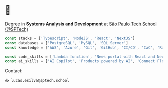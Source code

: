 # 👋

Degree in <b>Systems Analysis and Development</b> at [São Paulo Tech School (@SPTech)](https://www.sptech.school/)
```typescript
const stacks = ['Typescript', 'NodeJS', 'React', 'NextJS']
const databases = ['PostgreSQL', 'MySQL', 'SQL Server']
const knowledge = ['AWS', 'Azure', 'Git', 'GitHub', 'CI/CD', 'IaC', 'RabbitMQ']

const code_skills = ['Lambda function', 'News portal with React and NextJS', 'Web scraping', 'API RESTful with NodeJS and Express']
const ai_skills = ['AI Copilot', 'Products powered by AI', 'Connect Flowise API in our API Rest', 'Prompt Engineering']
```

Contact:
```
📥 lucas.esilva@sptech.school
```
